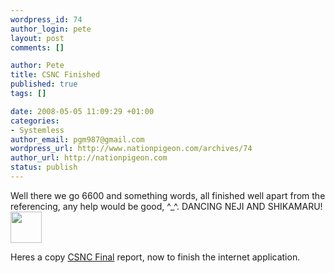 ```yaml
--- 
wordpress_id: 74
author_login: pete
layout: post
comments: []

author: Pete
title: CSNC Finished
published: true
tags: []

date: 2008-05-05 11:09:29 +01:00
categories: 
- Systemless
author_email: pgm987@gmail.com
wordpress_url: http://www.nationpigeon.com/archives/74
author_url: http://nationpigeon.com
status: publish
---
```

Well there we go 6600 and something words, all finished well apart from the referencing, any help would be good, ^_^. DANCING NEJI AND SHIKAMARU! <img src="http://fc06.deviantart.com/fs24/f/2007/318/4/5/Dancing_Shikamaru_and_Neji_by_Kosetsu.gif" alt="" width="50" height="50" />

Heres a copy <a title="CSNC Final" rel="attachment wp-att-75" href="http://nationpigeon.com/2008/05/csnc-finished/csnc-final/">CSNC Final</a> report, now to finish the internet application.
